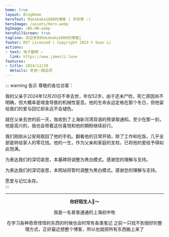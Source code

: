 ```yaml
---
home: true
layout: BlogHome
heroText: Makabaka1880的博客 | 开学季 :(
heroImage: /assets/Hero.webp
bgImage: /BG-HW.webp
heroFullScreen: true
tagline: 欢迎来到Makabaka1880的博客👏
footer: MIT Licensed | Copyright 2024 © Sean Li
actions:
- text: 电子墓碑 →
  link: https://www.jamesli.love
features:
- title: 2024/12/20
  details: 老爸一路走好
---
```


<!-- 
  - text: 一台UAV的结构👉
    link: ./CS/UAV
    icon: signs-post
    type: primary

  - text: 博客
    icon: lightbulb
    link: ./article/

  - text: 大事记
    icon: star
    link: ./timeline/

  - text: 友链
    icon: heart
    link: ./CS/Friends

- title: 理科笔记
  details: 计算机科学以及数学一直是我很喜欢的两门门学科,我现在也在往我的博客上面搬CS和数学笔记了 还没搬完
- title: 精神分析学
  details: 我也是因为一些自身原因接触到心理学和精神病学的。当然我现在有这坨笔记也多亏了我当初脑抽选读了弗洛伊德的讲义
- title: 自然科学
  details: 最近搞生赛，资料也传上来了。全部笔记包括物理, 化学, 生物, etc... 待完善
- title: 友链
  details: 欢迎来CS/Friends提交友链呀 -->


::: warning 告示
尊敬的各位访客：  

我的父亲于2024年12月20日不幸去世，年仅52岁。由于还未尸检，死亡原因尚不明确，但大概率是噎食导致的机械性窒息。他的生命永远定格在那个冬日，但他留给我们的爱与回忆却永远不会褪色。 

就在父亲去世的前一天，我收到了上海新河湾双语的预录取通知。至少在那一刻，他是高兴的，我也会带着这份喜悦和他的期盼继续前行。  

我们刚刚从公安局取回了他的手机。翻看他的日常开销，除了工作和吃饭，几乎全部是转给家人的零花钱。他的一生，作为父亲和家庭的支柱，已将他的爱给予得如此饱满。  

为表达我们的深切哀思，本墓碑将调整为黑白模式。感谢您的理解与支持。  

为表达我们的深切哀思，本网站将暂时调整为黑白模式。感谢您的理解与支持。  

愿爱与记忆永存。  
:::  

<center>

---
  
**你好陌生人:wave:～**

我是一名普普通通的上海初中牲

在学习各种奇奇怪怪的东西的时候也会时常有各类笔记
之前一只找不到很好的整理方式，正好最近想整个博客，所以也就把所有东西搬上来了

</center>